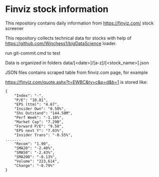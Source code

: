 # Finviz stock information

This repository contains daily information from https://finviz.com/ stock screener

This repository collects technical data for stocks with help of https://github.com/Winchess1/bigDataScience loader.

run git-commit.cmd to test

Data is organized in folders
data/[\<date\>]/[a-z]/[<stock_name>].json

JSON files contains scraped table from finviz.com page, for example

https://finviz.com/quote.ashx?t=EWBC&ty=c&p=d&b=1
is stored like:

```
{
    "Index": "-",
    "P/E": "10.81",
    "EPS (ttm)": "4.67",
    "Insider Own": "0.50%",
    "Shs Outstand": "144.58M",
    "Perf Week": "-1.18%",
    "Market Cap": "7.29B",
    "Forward P/E": "9.50",
    "EPS next Y": "7.03%",
    "Insider Trans": "-0.55%",
.......    
    "Recom": "1.90",
    "SMA20": "-2.40%",
    "SMA50": "-2.43%",
    "SMA200": "-8.13%",
    "Volume": "223,614",
    "Change": "-0.79%"
}
```
